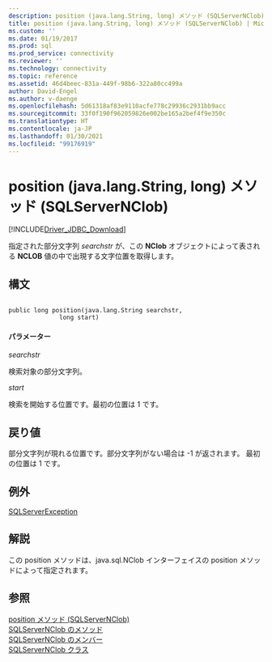 ```yaml
---
description: position (java.lang.String, long) メソッド (SQLServerNClob)
title: position (java.lang.String, long) メソッド (SQLServerNClob) | Microsoft Docs
ms.custom: ''
ms.date: 01/19/2017
ms.prod: sql
ms.prod_service: connectivity
ms.reviewer: ''
ms.technology: connectivity
ms.topic: reference
ms.assetid: 46d4beec-831a-449f-98b6-322a80cc499a
author: David-Engel
ms.author: v-daenge
ms.openlocfilehash: 5d61318af83e9110acfe778c29936c2931bb9acc
ms.sourcegitcommit: 33f0f190f962059826e002be165a2bef4f9e350c
ms.translationtype: HT
ms.contentlocale: ja-JP
ms.lasthandoff: 01/30/2021
ms.locfileid: "99176919"
---
```

# <a name="position-method-javalangstring-long-sqlservernclob"></a>position (java.lang.String, long) メソッド (SQLServerNClob)
[!INCLUDE[Driver_JDBC_Download](../../../includes/driver_jdbc_download.md)]

  指定された部分文字列 *searchstr* が、この **NClob** オブジェクトによって表される **NCLOB** 値の中で出現する文字位置を取得します。  
  
## <a name="syntax"></a>構文  
  
```  
  
public long position(java.lang.String searchstr,  
              long start)  
```  
  
#### <a name="parameters"></a>パラメーター  
 *searchstr*  
  
 検索対象の部分文字列。  
  
 *start*  
  
 検索を開始する位置です。最初の位置は 1 です。  
  
## <a name="return-value"></a>戻り値  
 部分文字列が現れる位置です。部分文字列がない場合は -1 が返されます。 最初の位置は 1 です。  
  
## <a name="exceptions"></a>例外  
 [SQLServerException](../../../connect/jdbc/reference/sqlserverexception-class.md)  
  
## <a name="remarks"></a>解説  
 この position メソッドは、java.sql.NClob インターフェイスの position メソッドによって指定されます。  
  
## <a name="see-also"></a>参照  
 [position メソッド &#40;SQLServerNClob&#41;](../../../connect/jdbc/reference/position-method-sqlservernclob.md)   
 [SQLServerNClob のメソッド](../../../connect/jdbc/reference/sqlservernclob-methods.md)   
 [SQLServerNClob のメンバー](../../../connect/jdbc/reference/sqlservernclob-members.md)   
 [SQLServerNClob クラス](../../../connect/jdbc/reference/sqlservernclob-class.md)  
  
  
